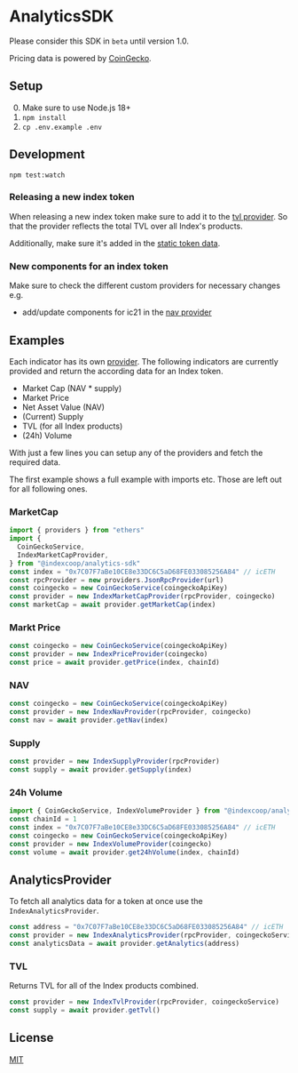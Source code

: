 # AnalyticsSDK

Please consider this SDK in `beta` until version 1.0.

Pricing data is powered by [CoinGecko](https://www.coingecko.com).

## Setup

0. Make sure to use Node.js 18+
1. `npm install`
2. `cp .env.example .env`

## Development

```
npm test:watch
```

### Releasing a new index token

When releasing a new index token make sure to add it to the [tvl provider](./src/providers/tvl/provider.ts). So that the provider reflects the total TVL over all Index's products.

Additionally, make sure it's added in the [static token data](./src/providers/analytics/token-data.ts).

### New components for an index token

Make sure to check the different custom providers for necessary changes e.g.

- add/update components for ic21 in the [nav provider](./src/providers/nav/ic21.ts)

## Examples

Each indicator has its own [provider](./src/providers/). The following indicators are currently provided and return the according data for an Index token.

- Market Cap (NAV \* supply)
- Market Price
- Net Asset Value (NAV)
- (Current) Supply
- TVL (for all Index products)
- (24h) Volume

With just a few lines you can setup any of the providers and fetch the required data.

The first example shows a full example with imports etc. Those are left out for all following ones.

### MarketCap

```typescript
import { providers } from "ethers"
import {
  CoinGeckoService,
  IndexMarketCapProvider,
} from "@indexcoop/analytics-sdk"
const index = "0x7C07F7aBe10CE8e33DC6C5aD68FE033085256A84" // icETH
const rpcProvider = new providers.JsonRpcProvider(url)
const coingecko = new CoinGeckoService(coingeckoApiKey)
const provider = new IndexMarketCapProvider(rpcProvider, coingecko)
const marketCap = await provider.getMarketCap(index)
```

### Markt Price

```typescript
const coingecko = new CoinGeckoService(coingeckoApiKey)
const provider = new IndexPriceProvider(coingecko)
const price = await provider.getPrice(index, chainId)
```

### NAV

```typescript
const coingecko = new CoinGeckoService(coingeckoApiKey)
const provider = new IndexNavProvider(rpcProvider, coingecko)
const nav = await provider.getNav(index)
```

### Supply

```typescript
const provider = new IndexSupplyProvider(rpcProvider)
const supply = await provider.getSupply(index)
```

### 24h Volume

```typescript
import { CoinGeckoService, IndexVolumeProvider } from "@indexcoop/analytics-sdk"
const chainId = 1
const index = "0x7C07F7aBe10CE8e33DC6C5aD68FE033085256A84" // icETH
const coingecko = new CoinGeckoService(coingeckoApiKey)
const provider = new IndexVolumeProvider(coingecko)
const volume = await provider.get24hVolume(index, chainId)
```

## AnalyticsProvider

To fetch all analytics data for a token at once use the `IndexAnalyticsProvider`.

```typescript
const address = "0x7C07F7aBe10CE8e33DC6C5aD68FE033085256A84" // icETH
const provider = new IndexAnalyticsProvider(rpcProvider, coingeckoService)
const analyticsData = await provider.getAnalytics(address)
```

### TVL

Returns TVL for all of the Index products combined.

```typescript
const provider = new IndexTvlProvider(rpcProvider, coingeckoService)
const supply = await provider.getTvl()
```

## License

[MIT](./LICENSE)
